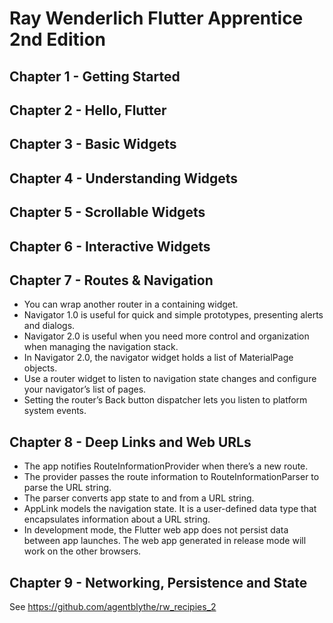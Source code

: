 # Ray Wenderlich Flutter Apprentice 2nd Edition

## Chapter 1 - Getting Started

## Chapter 2 - Hello, Flutter

## Chapter 3 - Basic Widgets

## Chapter 4 - Understanding Widgets

## Chapter 5 - Scrollable Widgets

## Chapter 6 - Interactive Widgets

## Chapter 7 - Routes & Navigation
- You can wrap another router in a containing widget.
- Navigator 1.0 is useful for quick and simple prototypes, presenting alerts and dialogs.
- Navigator 2.0 is useful when you need more control and organization when managing the navigation stack.
- In Navigator 2.0, the navigator widget holds a list of MaterialPage objects.
- Use a router widget to listen to navigation state changes and configure your navigator’s list of pages.
- Setting the router’s Back button dispatcher lets you listen to platform system events.

## Chapter 8 - Deep Links and Web URLs
- The app notifies RouteInformationProvider when there’s a new route.
- The provider passes the route information to RouteInformationParser to parse the URL string.
- The parser converts app state to and from a URL string.
- AppLink models the navigation state. It is a user-defined data type that encapsulates information about a URL string.
- In development mode, the Flutter web app does not persist data between app launches. The web app generated in release mode will work on the other browsers.

## Chapter 9 - Networking, Persistence and State
See https://github.com/agentblythe/rw_recipies_2

